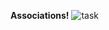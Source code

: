 **Associations!**
![task](https://github.com/The-Flying-Dev/Associations/blob/master/associations.png)








